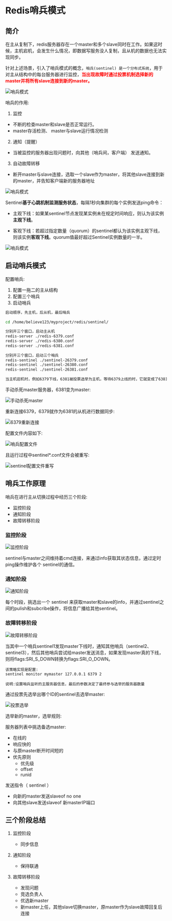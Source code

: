 # Redis哨兵模式

## 简介

在主从复制下，redis服务器存在一个master和多个slave同时在工作。如果这时候，主机宕机，会发生什么情况，即数据写服务没人复制，且从机的数据也无法实现同步。

针对上述场景，引入了哨兵模式的概念，`哨兵(sentinel) 是一个分布式系统`，用于对主从结构中的每台服务器进行监控，<font color='red'>**当出现故障时通过投票机制选择新的master并将所有slave连接到新的master。**</font>


![哨兵模式](./images/哨兵模式.png)

哨兵的作用:

1. 监控

* 不断的检查master和slave是否正常运行。
* master存活检测、 master与slave运行情况检测

2. 通知（提醒）

* 当被监控的服务器出现问题时，向其他（哨兵间，客户端） 发送通知。

3. 自动故障转移

* 断开master与slave连接，选取一个slave作为master，将其他slave连接到新的master，并告知客户端新的服务器地址

![哨兵模式](./images/哨兵的作用.png)

Sentinel**基于心跳机制监测服务状态**，每隔1秒向集群的每个实例发送ping命令：

* 主观下线：如果某sentinel节点发现某实例未在规定时间响应，则认为该实例**主观下线**。

* 客观下线：若超过指定数量（quorum）的sentinel都认为该实例主观下线，则该实例**客观下线**。quorum值最好超过Sentinel实例数量的一半。

![哨兵模式](./images/服务状态监控.png)


## 启动哨兵模式

配置哨兵:

1. 配置一拖二的主从结构
2. 配置三个哨兵
3. 启动哨兵

```bash
启动顺序，先主机，后从机，最后哨兵
 
cd /home/believe123/myproject/redis/sentinel/
 
分别开三个窗口，启动主从机
redis-server ./redis-6379.conf
redis-server ./redis-6380.conf
redis-server ./redis-6381.conf
 
分别开三个窗口，启动三个哨兵
redis-sentinel ./sentinel-26379.conf
redis-sentinel ./sentinel-26380.conf
redis-sentinel ./sentinel-26381.conf
 
当主机宕机时，例如6379下线，6381被投票选举为主机，等待6379上线的时，它就变成了6381的从机。
```

手动杀死master服务器，6381变为master:

![手动杀死master](./images/手动杀死master.png)

重新连接6379，6379就作为6381的从机进行数据同步:

![6379重新连接](./images/6379重新连接.png)

配置文件内容如下:

![哨兵配置文件](./images/哨兵配置文件.png)

且运行过程中sentinel*.conf文件会被重写:

![sentinel配置文件重写](./images/sentinel配置文件重写.png)


## 哨兵工作原理 

哨兵在进行主从切换过程中经历三个阶段:

* 监控阶段
* 通知阶段
* 故障转移阶段

### 监控阶段 

![监控阶段](./images/监控阶段.png)

sentinel与master之间维持着cmd连接，来通过info获取其状态信息，通过定时ping操作维护各个 sentinel的通信。


### 通知阶段 

![通知阶段](./images/通知阶段.png)

每个时段，挑选出一个 sentinel 来获取master和slave的info，并通过sentinel之间的pulish和subcribe操作，将信息广播给其他sentinel。

### 故障转移阶段 

![故障转移阶段](./images/故障转移阶段.png)

当其中一个哨兵sentinel1发现master下线时，通知其他哨兵（sentinel2、sentinel3），然后其他哨兵尝试给master发送消息，如果发现master真的下线，则将flags:SRI_S_DOWN转换为flags:SRI_O_DOWN。

```
该策略实现是配置:
sentinel monitor mymaster 127.0.0.1 6379 2
 
说明:设置哨兵监听的主服务器信息，最后的参数决定了最终参与选举的服务器数量
```

通过投票先选举出哪个ID的sentinel去选举master:

![投票选举](./images/投票选举.png)


选举新的master，选举规则:

服务器列表中挑选备选master:

* 在线的
* 响应快的
* 与原master断开时间短的
* 优先原则
     - 优先级
     - offset
     - runid

发送指令（ sentinel ）

* 向新的master发送slaveof no one
* 向其他slave发送slaveof 新masterIP端口


## 三个阶段总结

1. 监控阶段
     - 同步信息

2. 通知阶段
     - 保持联通

3. 故障转移阶段
     - 发现问题
     - 竞选负责人
     - 优选新master
     - 新master上任，其他slave切换master，原master作为slave故障回复后连接